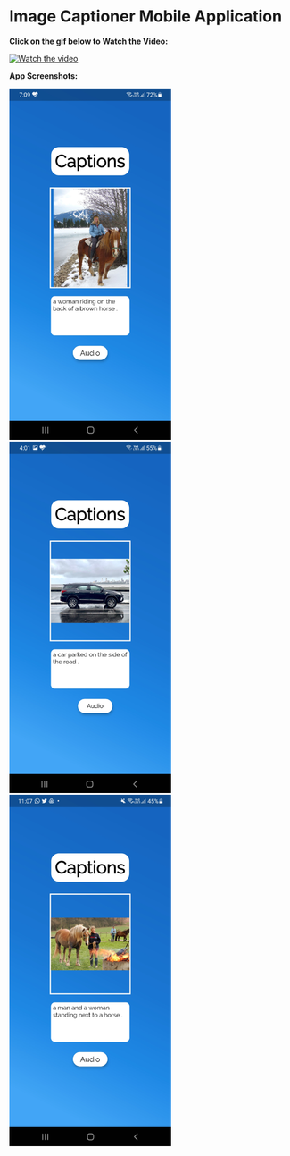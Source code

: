 # Image Captioner Mobile Application

<p><strong>Click on the gif below to Watch the Video:</strong>&nbsp;</p>

[![Watch the video](https://i.giphy.com/media/v1.Y2lkPTc5MGI3NjExZjBlOWh5MWZydTkxY3ZleDVudThxenkzZTVvY3lwOXB3Y3V2c3N5ciZlcD12MV9pbnRlcm5hbF9naWZfYnlfaWQmY3Q9Zw/sFTnwtXXmhisTikOnD/giphy.gif)](https://drive.google.com/file/d/1HMmwnuccLZfG1_QKh99epKUqceK_fT8E/view?usp=sharing](https://drive.google.com/file/d/1x7cZUvpspTpJDGv4EZFia0toXVZ7PxXQ/view?usp=sharing))

<p><strong>App Screenshots:</strong>&nbsp;</p>

<img src="Screenshots/blue_horse.jpg" width="290" alt="Blue Horse"/>
<img src="Screenshots/Car.jpg" width="290" alt="Car"/>
<img src="Screenshots/bright.jpg" width="290" alt="Bright"/>
